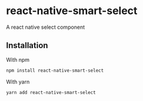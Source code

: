 # react-native-smart-select
A react native select component

## Installation

With npm

```sh
npm install react-native-smart-select
```

With yarn

```sh
yarn add react-native-smart-select
```